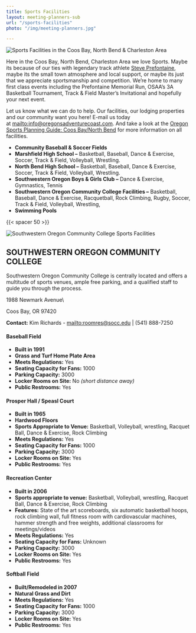 ```yaml
---
title: Sports Facilities
layout: meeting-planners-sub
url: "/sports-facilities"
photo: "/img/meeting-planners.jpg"

---
```

![Sports Facilities in the  Coos Bay, North Bend & Charleston Area](/img/sports-blog-post.jpg)

Here in the Coos Bay, North Bend, Charleston Area we love Sports. Maybe its because of our ties with legendary track athlete [Steve Prefontaine](/steve-prefontaine-story/), maybe its the small town atmosphere and local support, or maybe its just that we appreciate sportsmanship and competition. We’re home to many first class events including the Prefontaine Memorial Run, OSAA’s 3A Basketball Tournament, Track & Field Master’s Invitational and hopefully your next event.

Let us know what we can do to help. Our facilities, our lodging properties and our community want you here! E-mail us today at [mailto:info@oregonsadventurecoast.com](mailto:info@oregonsadventurecoast.com). And take a look at the [Oregon Sports Planning Guide: Coos Bay/North Bend](https://sportsplanningguide.com/sand-seafood-and-surf-the-escapades-are-boundless-on-oregons-adventure-coast/) for more information on all facilities.

* **Community Baseball & Soccer Fields**
* **Marshfield High School –** Basketball, Baseball, Dance & Exercise, Soccer, Track & Field, Volleyball, Wrestling.
* **North Bend High School –** Basketball, Baseball, Dance & Exercise, Soccer, Track & Field, Volleyball, Wrestling.
* **Southwestern Oregon Boys & Girls Club –** Dance & Exercise, Gymnastics, Tennis
* **Southwestern Oregon Community College Facilities –** Basketball, Baseball, Dance & Exercise, Racquetball, Rock Climbing, Rugby, Soccer, Track & Field, Volleyball, Wrestling,
* **Swimming Pools**

{{< spacer 50 >}}

![Southwestern Oregon Community College Sports Facilities](/img/track-bldg_sm1-695x322.jpg)

## SOUTHWESTERN OREGON COMMUNITY COLLEGE

Southwestern Oregon Community College is centrally located and offers a multitude of sports venues, ample free parking, and a qualified staff to guide you through the process.

1988 Newmark Avenue\\

Coos Bay, OR 97420

**Contact:** Kim Richards - [mailto:roomres@socc.edu](mailto:roomres@socc.edu)
| (541) 888-7250

#### Baseball Field

* **Built in 1991**
* **Grass and Turf Home Plate Area**
* **Meets Regulations:** Yes
* **Seating Capacity for Fans:** 1000
* **Parking Capacity:** 3000
* **Locker Rooms on Site:** No _(short distance away)_
* **Public Restrooms:** Yes

#### Prosper Hall / Speasl Court

* **Built in 1965**
* **Hardwood Floors**
* **Sports Appropriate to Venue:** Basketball, Volleyball, wrestling, Racquet Ball, Dance & Exercise, Rock Climbing
* **Meets Regulations:** Yes
* **Seating Capacity for Fans:** 1000
* **Parking Capacity:** 3000
* **Locker Rooms on Site:** Yes
* **Public Restrooms:** Yes

#### Recreation Center

* **Built in 2006**
* **Sports appropriate to venue:** Basketball, Volleyball, wrestling, Racquet Ball, Dance & Exercise, Rock Climbing
* **Features:**
  State of the art scoreboards, six automatic basketball hoops, rock climbing wall, full fitness room with cardiovascular machines, hammer strength and free weights, additional classrooms for meetings/videos
* **Meets Regulations:** Yes
* **Seating Capacity for Fans:** Unknown
* **Parking Capacity:** 3000
* **Locker Rooms on Site:** Yes
* **Public Restrooms:** Yes

#### Softball Field

* **Built/Remodeled in 2007**
* **Natural Grass and Dirt**
* **Meets Regulations:** Yes
* **Seating Capacity for Fans:** 1000
* **Parking Capacity:** 3000
* **Locker Rooms on Site:** Yes
* **Public Restrooms:** Yes